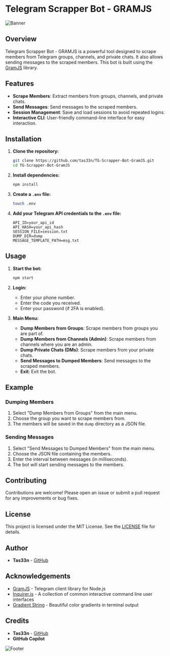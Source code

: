 # Telegram Scrapper Bot - GRAMJS

![Banner](https://via.placeholder.com/800x200.png?text=Telegram+Scrapper+Bot+-+GRAMJS)

## Overview

Telegram Scrapper Bot - GRAMJS is a powerful tool designed to scrape members from Telegram groups, channels, and private chats. It also allows sending messages to the scraped members. This bot is built using the [GramJS](https://github.com/gram-js/gramjs) library.

## Features

- **Scrape Members**: Extract members from groups, channels, and private chats.
- **Send Messages**: Send messages to the scraped members.
- **Session Management**: Save and load sessions to avoid repeated logins.
- **Interactive CLI**: User-friendly command-line interface for easy interaction.

## Installation

1. **Clone the repository:**
    ```sh
    git clone https://github.com/tas33n/TG-Scrapper-Bot-GramJS.git
    cd TG-Scrapper-Bot-GramJS
    ```

2. **Install dependencies:**
    ```sh
    npm install
    ```

3. **Create a `.env` file:**
    ```sh
    touch .env
    ```

4. **Add your Telegram API credentials to the `.env` file:**
    ```
    API_ID=your_api_id
    API_HASH=your_api_hash
    SESSION_FILE=session.txt
    DUMP_DIR=dump
    MESSAGE_TEMPLATE_PATH=msg.txt
    ```

## Usage

1. **Start the bot:**
    ```sh
    npm start
    ```

2. **Login:**
    - Enter your phone number.
    - Enter the code you received.
    - Enter your password (if 2FA is enabled).

3. **Main Menu:**
    - **Dump Members from Groups**: Scrape members from groups you are part of.
    - **Dump Members from Channels (Admin)**: Scrape members from channels where you are an admin.
    - **Dump Private Chats (DMs)**: Scrape members from your private chats.
    - **Send Messages to Dumped Members**: Send messages to the scraped members.
    - **Exit**: Exit the bot.

## Example

### Dumping Members

1. Select "Dump Members from Groups" from the main menu.
2. Choose the group you want to scrape members from.
3. The members will be saved in the `dump` directory as a JSON file.

### Sending Messages

1. Select "Send Messages to Dumped Members" from the main menu.
2. Choose the JSON file containing the members.
3. Enter the interval between messages (in milliseconds).
4. The bot will start sending messages to the members.

## Contributing

Contributions are welcome! Please open an issue or submit a pull request for any improvements or bug fixes.

## License

This project is licensed under the MIT License. See the [LICENSE](LICENSE) file for details.

## Author

- **Tas33n** - [GitHub](https://github.com/tas33n)

## Acknowledgements

- [GramJS](https://github.com/gram-js/gramjs) - Telegram client library for Node.js
- [Inquirer.js](https://github.com/SBoudrias/Inquirer.js) - A collection of common interactive command line user interfaces
- [Gradient String](https://github.com/bokub/gradient-string) - Beautiful color gradients in terminal output

## Credits

- **Tas33n** - [GitHub](https://github.com/tas33n)
- **GitHub Copilot**

![Footer](https://via.placeholder.com/800x100.png?text=Thank+You+for+Using+Telegram+Scrapper+Bot+-+GRAMJS)
